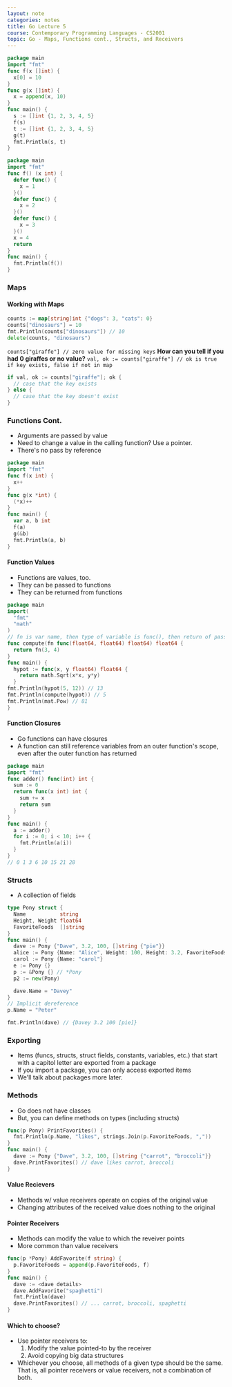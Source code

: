 ```yaml
---
layout: note
categories: notes
title: Go Lecture 5
course: Contemporary Programming Languages - CS2001
topic: Go - Maps, Functions cont., Structs, and Receivers
---
```


```go
package main
import "fmt"
func f(x []int) {
  x[0] = 10
}
func g(x []int) {
  x = append(x, 10)
}
func main() {
  s := []int {1, 2, 3, 4, 5}
  f(s)
  t := []int {1, 2, 3, 4, 5}
  g(t)
  fmt.Println(s, t)
}
```
```go
package main
import "fmt"
func f() (x int) {
  defer func() {
    x = 1
  }()
  defer func() {
    x = 2
  }()
  defer func() {
    x = 3
  }()
  x = 4
  return
}
func main() {
  fmt.Println(f())
}
```

### Maps
#### Working with Maps
```go
counts := map[string]int {"dogs": 3, "cats": 0}
counts["dinosaurs"] = 10
fmt.Println(counts["dinosaurs"]) // 10
delete(counts, "dinosaurs")
```

`counts["giraffe"] // zero value for missing keys`
**How can you tell if you had 0 giraffes or no value?**
`val, ok := counts["giraffe"] // ok is true if key exists, false if not in map`
```go
if val, ok := counts["giraffe"]; ok {
  // case that the key exists
} else {
  // case that the key doesn't exist
}
```

### Functions Cont.
- Arguments are passed by value
- Need to change a value in the calling function?
  Use a pointer.
- There's no pass by reference

```go
package main
import "fmt"
func f(x int) {
  x++
}
func g(x *int) {
  (*x)++
}
func main() {
  var a, b int
  f(a)
  g(&b)
  fmt.Println(a, b)
}
```

#### Function Values
- Functions are values, too.
- They can be passed to functions
- They can be returned from functions

```go
package main
import(
  "fmt"
  "math"
)
// fn is var name, then type of variable is func(), then return of passed function
func compute(fn func(float64, float64) float64) float64 {
  return fn(3, 4)
}
func main() {
  hypot := func(x, y float64) float64 {
    return math.Sqrt(x*x, y*y)
  }
fmt.Println(hypot(5, 12)) // 13
fmt.Println(compute(hypot)) // 5
fmt.Println(mat.Pow) // 81
}
```
#### Function Closures
- Go functions can have closures
- A function can still reference variables from an outer function's scope, even after the outer function has returned

```go
package main
import "fmt"
func adder() func(int) int {
  sum := 0
  return func(x int) int {
    sum += x
    return sum
  }
}
func main() {
  a := adder()
  for i := 0; i < 10; i++ {
    fmt.Println(a(i))
  }
}
// 0 1 3 6 10 15 21 28
```

### Structs
- A collection of fields

```go
type Pony struct {
  Name           string
  Height, Weight float64
  FavoriteFoods  []string
}
func main() {
  dave := Pony {"Dave", 3.2, 100, []string {"pie"}}
  alice := Pony {Name: "Alice", Weight: 100, Height: 3.2, FavoriteFoods: []string {"Kale"}}
  carol := Pony {Name: "carol"}
  e := Pony {}
  p := &Pony {} // *Pony
  p2 := new(Pony)

  dave.Name = "Davey"
}
// Implicit dereference
p.Name = "Peter"

fmt.Println(dave) // {Davey 3.2 100 [pie]}
```

### Exporting
- Items (funcs, structs, struct fields, constants, variables, etc.) that start with a capitol letter are exported from a package
- If you import a package, you can only access exported items
- We'll talk about packages more later.

### Methods
- Go does not have classes
- But, you can define methods on types (including structs)

```go
func(p Pony) PrintFavorites() {
  fmt.Println(p.Name, "likes", strings.Join(p.FavoriteFoods, ","))
}
func main() {
  dave := Pony {"Dave", 3.2, 100, []string {"carrot", "broccoli"}}
  dave.PrintFavorites() // dave likes carrot, broccoli
}
```

#### Value Recievers
- Methods w/ value receivers operate on copies of the original value
- Changing attributes of the received value does nothing to the original



#### Pointer Receivers
- Methods can modify the value to which the reveiver points
- More common than value receivers

```go
func(p *Pony) AddFavorite(f string) {
  p.FavoriteFoods = append(p.FavoriteFoods, f)
}
func main() {
  dave := <dave details>
  dave.AddFavorite("spaghetti")
  fmt.Println(dave)
  dave.PrintFavorites() // ... carrot, broccoli, spaghetti
}
```

#### Which to choose?
- Use pointer receivers to:
  1. Modify the value pointed-to by the receiver
  2. Avoid copying big data structures
- Whichever you choose, all methods of a given type should be the same. That is, all pointer receivers or value receivers, not a combination of both.

